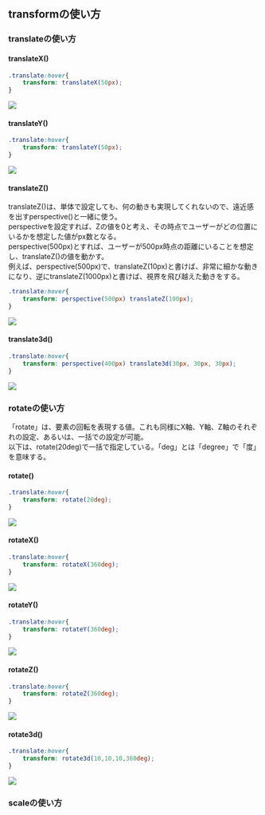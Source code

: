 



## transformの使い方
### translateの使い方
#### translateX()
```css
.translate:hover{
    transform: translateX(50px);
}
```
<img src="https://i.gyazo.com/d74d9b2a0e346651e577fd1e253b3e7b.gif">

#### translateY()
```css
.translate:hover{
    transform: translateY(50px);
}
```
<img src="https://i.gyazo.com/4045a8e68886db5264c73bcd98b9ebc1.gif">

#### translateZ()
translateZ()は、単体で設定しても、何の動きも実現してくれないので、遠近感を出すperspective()と一緒に使う。<br>
perspectiveを設定すれば、Zの値を0と考え、その時点でユーザーがどの位置にいるかを想定した値がpx数となる。<br>
perspective(500px)とすれば、ユーザーが500px時点の距離にいることを想定し、translateZ()の値を動かす。<br>
例えば、perspective(500px)で、translateZ(10px)と書けば、非常に細かな動きになり、逆にtranslateZ(1000px)と書けば、視界を飛び越えた動きをする。<br>
```css
.translate:hover{
    transform: perspective(500px) translateZ(100px);
}
```
<img src="https://i.gyazo.com/4bf08e06f2e9bf3beb3636c437d33fd7.gif">

#### translate3d()
```css
.translate:hover{
    transform: perspective(400px) translate3d(30px, 30px, 30px);
}
```
<img src="https://i.gyazo.com/e9aed5d839218451dc71b55ce181669c.gif">

### rotateの使い方
「rotate」は、要素の回転を表現する値。これも同様にX軸、Y軸、Z軸のそれぞれの設定、あるいは、一括での設定が可能。<br>
以下は、rotate(20deg)で一括で指定している。「deg」とは「degree」で「度」を意味する。
#### rotate()
```css
.translate:hover{
    transform: rotate(20deg);
}
```
<img src="https://i.gyazo.com/4682a6462041304c2b86102618d74170.gif">

#### rotateX()
```css
.translate:hover{
    transform: rotateX(360deg);
}
```
<img src="https://i.gyazo.com/a00e70b1d221a6a20823e63283fe20c0.gif">

#### rotateY()

```css
.translate:hover{
    transform: rotateY(360deg);
}
```
<img src="https://i.gyazo.com/c15147e0b279914e413d5482712e839e.gif">

#### rotateZ()
```css
.translate:hover{
    transform: rotateZ(360deg);
}
```
<img src="https://i.gyazo.com/e7946917598bf4851458ecb1f2fae094.gif">

#### rotate3d()
```css
.translate:hover{
    transform: rotate3d(10,10,10,360deg);
}
```
<img src="https://i.gyazo.com/425299d1dd2a50c5ec3666fc320c96f6.gif">

### scaleの使い方

